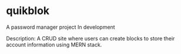 # quikblok
A password manager project
In development

Description: A CRUD site where users can create blocks to store their account information using MERN stack.
